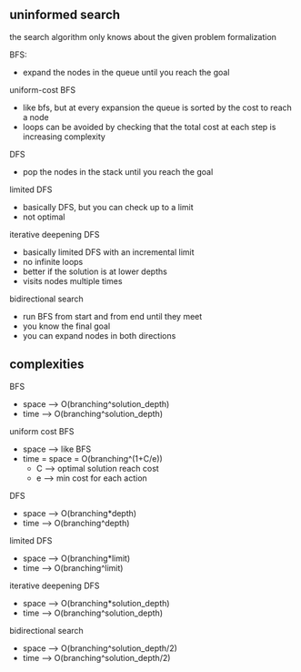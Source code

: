## uninformed search

the search algorithm only knows about the given problem formalization

BFS:
* expand the nodes in the queue until you reach the goal

uniform-cost BFS
* like bfs, but at every expansion the queue is sorted by the cost to reach a node
* loops can be avoided by checking that the total cost at each step is increasing
complexity

DFS
* pop the nodes in the stack until you reach the goal

limited DFS
* basically DFS, but you can check up to a limit
* not optimal

iterative deepening DFS
* basically limited DFS with an incremental limit
* no infinite loops
* better if the solution is at lower depths
* visits nodes multiple times

bidirectional search
* run BFS from start and from end until they meet
* you know the final goal
* you can expand nodes in both directions


## complexities

BFS
* space --> O(branching^solution_depth)
* time --> O(branching^solution_depth)

uniform cost BFS
* space --> like BFS
* time = space = O(branching^(1+C/e))
    * C --> optimal solution reach cost
    * e --> min cost for each action

DFS
* space --> O(branching*depth)
* time --> O(branching^depth)

limited DFS
* space --> O(branching*limit)
* time --> O(branching^limit)

iterative deepening DFS
* space --> O(branching*solution_depth)
* time --> O(branching^solution_depth)

bidirectional search
* space --> O(branching^solution_depth/2)
* time --> O(branching^solution_depth/2)